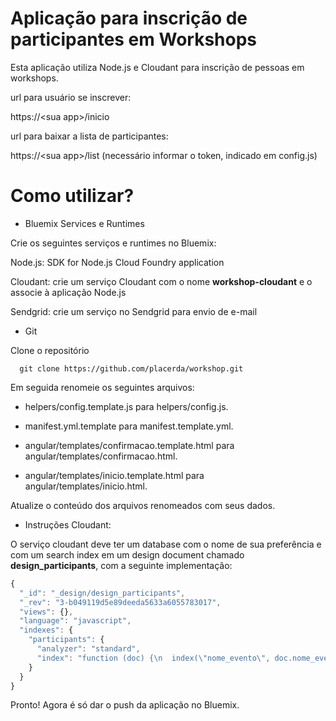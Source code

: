 # Aplicação para inscrição de participantes em Workshops

Esta aplicação utiliza Node.js e Cloudant para inscrição de pessoas em workshops.

url para usuário se inscrever:

https://\<sua app\>/inicio

url para baixar a lista de participantes:

https://\<sua app\>/list (necessário informar o token, indicado em config.js)

# Como utilizar?

* Bluemix Services e Runtimes

Crie os seguintes serviços e runtimes no Bluemix:

Node.js: SDK for Node.js Cloud Foundry application

Cloudant: crie um serviço Cloudant com o nome **workshop-cloudant** e o associe à aplicação Node.js

Sendgrid: crie um serviço no Sendgrid para envio de e-mail

* Git

Clone o repositório

```
  git clone https://github.com/placerda/workshop.git
```

Em seguida renomeie os seguintes arquivos:

 - helpers/config.template.js para helpers/config.js.

 - manifest.yml.template para manifest.template.yml.

 - angular/templates/confirmacao.template.html para angular/templates/confirmacao.html.

 - angular/templates/inicio.template.html para angular/templates/inicio.html.

Atualize o conteúdo dos arquivos renomeados com seus dados.


* Instruções Cloudant:

O serviço cloudant deve ter um database com o nome de sua preferência e
com um search index em um design document chamado **design_participants**,
com a seguinte implementação:

```javascript
{
  "_id": "_design/design_participants",
  "_rev": "3-b049119d5e89deeda5633a6055783017",
  "views": {},
  "language": "javascript",
  "indexes": {
    "participants": {
      "analyzer": "standard",
      "index": "function (doc) {\n  index(\"nome_evento\", doc.nome_evento);\n}"
    }
  }
}
```

Pronto! Agora é só dar o push da aplicação no Bluemix.
